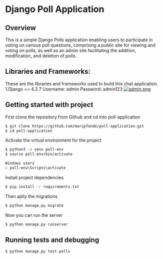 # Django Poll Application 

## Overview

This is a simple Django Polls application enabling users to participate in voting on various poll questions, comprising a public site for viewing and voting on polls, as well as an admin site facilitating the addition, modification, and deletion of polls.

## Libraries and Frameworks:

These are the libraries and frameworks used to build this chat application.
1.Django == 4.2.7
Username: admin Password: admin123
[![admin.png](https://i.postimg.cc/xT3L4yGP/admin.png)](https://postimg.cc/Yhj44Fs4)

## Getting started with project
First clone the repository from Github and cd into poll-application

```bash
$ git clone https://github.com/maripfonde/poll-application.git
$ cd poll-application
```

Activate the virtual environment for the project
```bash
$ python3 -m venv poll-env
$ source poll-env/bin/activate

Windows users
> poll-env\Scripts\activate
```

Install project dependencies 
```bash
$ pip install -r requirements.txt
```

Then aplly the migrations 
```bash
$ python manage.py migrate
```

Now you can run the server
```bash
$ python manage.py runserver
```

## Running tests and debugging
```bash
$ python manage.py test polls
```
